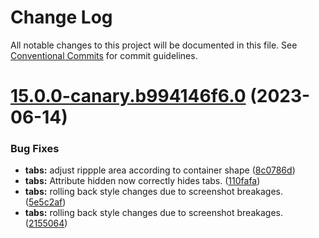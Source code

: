 # Change Log

All notable changes to this project will be documented in this file.
See [Conventional Commits](https://conventionalcommits.org) for commit guidelines.

# [15.0.0-canary.b994146f6.0](https://github.com/material-components/material-components-web/compare/v14.0.0...v15.0.0-canary.b994146f6.0) (2023-06-14)


### Bug Fixes

* **tabs:** adjust rippple area according to container shape ([8c0786d](https://github.com/material-components/material-components-web/commit/8c0786d6f0dca33f9666912598386a04ca153d97))
* **tabs:** Attribute hidden now correctly hides tabs. ([110fafa](https://github.com/material-components/material-components-web/commit/110fafa17ac0756adf377e50b51d8551aab8eb54))
* **tabs:** rolling back style changes due to screenshot breakages. ([5e5c2af](https://github.com/material-components/material-components-web/commit/5e5c2afc06d26a4d091570baf223d8abd79a2f06))
* **tabs:** rolling back style changes due to screenshot breakages. ([2155064](https://github.com/material-components/material-components-web/commit/215506426df0e309e27ce46898c9e5ea6c51da90))
